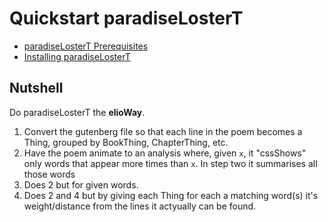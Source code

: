 # Quickstart paradiseLosterT
- [paradiseLosterT Prerequisites](/ribs/paradiseLosterT/prerequisites.html)
- [Installing paradiseLosterT](/ribs/paradiseLosterT/installing.html)
## Nutshell
Do paradiseLosterT the **elioWay**.
1. Convert the gutenberg file so that each line in the poem becomes a Thing, grouped by BookThing, ChapterThing, etc.
2. Have the poem animate to an analysis where, given `x`, it "cssShows" only words that appear more times than `x`. In step two it summarises all those words
3. Does 2 but for given words.
4. Does 2 and 4 but by giving each Thing for each a matching word(s) it's weight/distance from the lines it actyually can be found.

